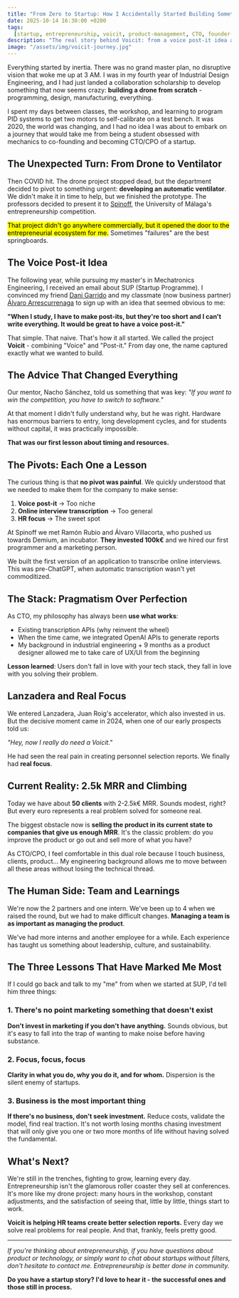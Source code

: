 ```yaml
---
title: "From Zero to Startup: How I Accidentally Started Building Something People Actually Want"
date: 2025-10-14 16:30:00 +0200
tags:
  [startup, entrepreneurship, voicit, product-management, CTO, founder-journey]
description: "The real story behind Voicit: from a voice post-it idea at university to 2.5k MRR in HR tech. Lessons, pivots, and the reality of entrepreneurship without the glamour."
image: "/assets/img/voicit-journey.jpg"
---
```


Everything started by inertia. There was no grand master plan, no disruptive vision that woke me up at 3 AM. I was in my fourth year of Industrial Design Engineering, and I had just landed a collaboration scholarship to develop something that now seems crazy: **building a drone from scratch** - programming, design, manufacturing, everything.

I spent my days between classes, the workshop, and learning to program PID systems to get two motors to self-calibrate on a test bench. It was 2020, the world was changing, and I had no idea I was about to embark on a journey that would take me from being a student obsessed with mechanics to co-founding and becoming CTO/CPO of a startup.

## The Unexpected Turn: From Drone to Ventilator

Then COVID hit. The drone project stopped dead, but the department decided to pivot to something urgent: **developing an automatic ventilator**. We didn't make it in time to help, but we finished the prototype. The professors decided to present it to [Spinoff](https://www.link.uma.es/spin-off/), the University of Málaga's entrepreneurship competition.

<mark>That project didn't go anywhere commercially, but it opened the door to the entrepreneurial ecosystem for me.</mark> Sometimes "failures" are the best springboards.

## The Voice Post-it Idea

The following year, while pursuing my master's in Mechatronics Engineering, I received an email about SUP (Startup Programme). I convinced my friend [Dani Garrido](https://www.linkedin.com/in/danielgarridoprados/) and my classmate (now business partner) [Álvaro Arrescurrenaga](https://www.linkedin.com/in/alvaro-arrescurrenaga/) to sign up with an idea that seemed obvious to me:

**"When I study, I have to make post-its, but they're too short and I can't write everything. It would be great to have a voice post-it."**

That simple. That naive. That's how it all started. We called the project **Voicit** - combining "Voice" and "Post-it." From day one, the name captured exactly what we wanted to build.

## The Advice That Changed Everything

Our mentor, Nacho Sánchez, told us something that was key: _"If you want to win the competition, you have to switch to software."_

At that moment I didn't fully understand why, but he was right. Hardware has enormous barriers to entry, long development cycles, and for students without capital, it was practically impossible.

**That was our first lesson about timing and resources.**

## The Pivots: Each One a Lesson

The curious thing is that **no pivot was painful**. We quickly understood that we needed to make them for the company to make sense:

1. **Voice post-it** → Too niche
2. **Online interview transcription** → Too general
3. **HR focus** → The sweet spot

At Spinoff we met Ramón Rubio and Álvaro Villacorta, who pushed us towards Demium, an incubator. **They invested 100k€** and we hired our first programmer and a marketing person.

We built the first version of an application to transcribe online interviews. This was pre-ChatGPT, when automatic transcription wasn't yet commoditized.

## The Stack: Pragmatism Over Perfection

As CTO, my philosophy has always been **use what works**:

- Existing transcription APIs (why reinvent the wheel)
- When the time came, we integrated OpenAI APIs to generate reports
- My background in industrial engineering + 9 months as a product designer allowed me to take care of UX/UI from the beginning

**Lesson learned**: Users don't fall in love with your tech stack, they fall in love with you solving their problem.

## Lanzadera and Real Focus

We entered Lanzadera, Juan Roig's accelerator, which also invested in us. But the decisive moment came in 2024, when one of our early prospects told us:

_"Hey, now I really do need a Voicit."_

He had seen the real pain in creating personnel selection reports. We finally had **real focus**.

## Current Reality: 2.5k MRR and Climbing

Today we have about **50 clients** with 2-2.5k€ MRR. Sounds modest, right? But every euro represents a real problem solved for someone real.

The biggest obstacle now is **selling the product in its current state to companies that give us enough MRR**. It's the classic problem: do you improve the product or go out and sell more of what you have?

As CTO/CPO, I feel comfortable in this dual role because I touch business, clients, product... My engineering background allows me to move between all these areas without losing the technical thread.

## The Human Side: Team and Learnings

We're now the 2 partners and one intern. We've been up to 4 when we raised the round, but we had to make difficult changes. **Managing a team is as important as managing the product**.

We've had more interns and another employee for a while. Each experience has taught us something about leadership, culture, and sustainability.

## The Three Lessons That Have Marked Me Most

If I could go back and talk to my "me" from when we started at SUP, I'd tell him three things:

### 1. There's no point marketing something that doesn't exist

**Don't invest in marketing if you don't have anything.** Sounds obvious, but it's easy to fall into the trap of wanting to make noise before having substance.

### 2. Focus, focus, focus

**Clarity in what you do, why you do it, and for whom.** Dispersion is the silent enemy of startups.

### 3. Business is the most important thing

**If there's no business, don't seek investment.** Reduce costs, validate the model, find real traction. It's not worth losing months chasing investment that will only give you one or two more months of life without having solved the fundamental.

## What's Next?

We're still in the trenches, fighting to grow, learning every day. Entrepreneurship isn't the glamorous roller coaster they sell at conferences. It's more like my drone project: many hours in the workshop, constant adjustments, and the satisfaction of seeing that, little by little, things start to work.

**Voicit is helping HR teams create better selection reports.** Every day we solve real problems for real people. And that, frankly, feels pretty good.

---

_If you're thinking about entrepreneurship, if you have questions about product or technology, or simply want to chat about startups without filters, don't hesitate to contact me. Entrepreneurship is better done in community._

**Do you have a startup story? I'd love to hear it - the successful ones and those still in process.**
